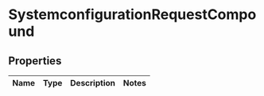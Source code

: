 
# SystemconfigurationRequestCompound

## Properties
| Name | Type | Description | Notes |
| ------------ | ------------- | ------------- | ------------- |



